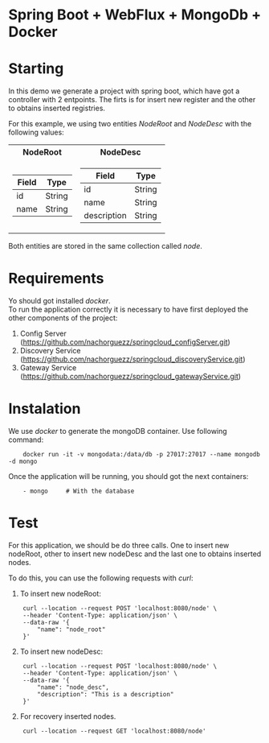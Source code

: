 # Spring Boot + WebFlux + MongoDb + Docker

# Starting
In this demo we generate a project with spring boot, which have got a controller with 2 entpoints. The firts is for insert new register and the other to obtains inserted registries.

For this example, we using two entities *NodeRoot* and *NodeDesc* with the following values:

<table>
<tr><th>NodeRoot</th><th>NodeDesc</th></tr>
<tr><td>

| Field | Type |
|--|--|
|id|String|
|name|String|

</td><td>

| Field | Type |
|--|--|
|id|String|
|name|String|
|description|String|

</td></tr> </table>
 
Both entities are stored in the same collection called *node*.

# Requirements
Yo should got installed *docker*.  
To run the application correctly it is necessary to have first deployed the other components of the project:
1. Config Server (https://github.com/nachorguezz/springcloud_configServer.git)
2. Discovery Service (https://github.com/nachorguezz/springcloud_discoveryService.git)
3. Gateway Service (https://github.com/nachorguezz/springcloud_gatewayService.git)

# Instalation
We use *docker* to generate the mongoDB container. Use following command:

```
    docker run -it -v mongodata:/data/db -p 27017:27017 --name mongodb -d mongo
```
Once the application will be running, you should got the next containers:

````
    - mongo     # With the database
```` 

# Test
For this application, we should be do three calls. One to insert new nodeRoot, other to insert new nodeDesc and the last one to obtains inserted nodes.

To do this, you can use the following requests with *curl*: 

1. To insert new nodeRoot:
```
    curl --location --request POST 'localhost:8080/node' \
    --header 'Content-Type: application/json' \
    --data-raw '{
        "name": "node_root"
    }'
```


2. To insert new nodeDesc:
```
    curl --location --request POST 'localhost:8080/node' \
    --header 'Content-Type: application/json' \
    --data-raw '{
        "name": "node_desc",
        "description": "This is a description"
    }'
```

2. For recovery inserted nodes.
```
    curl --location --request GET 'localhost:8080/node'
```
